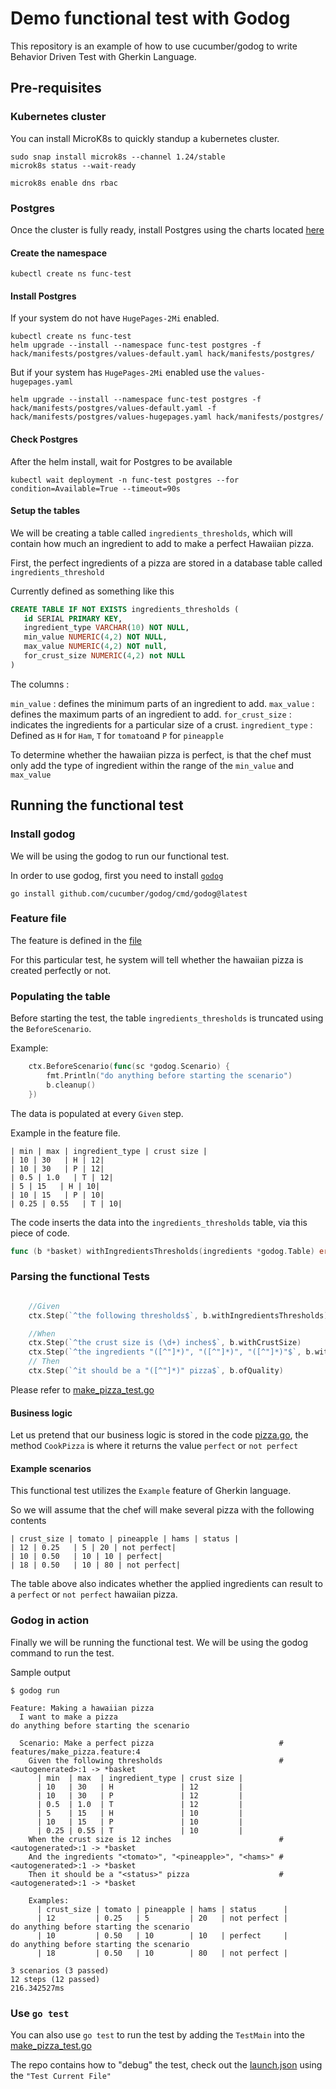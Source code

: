 # Demo functional test with Godog

This repository is an example of how to use cucumber/godog to write Behavior Driven Test with Gherkin Language.

## Pre-requisites

### Kubernetes cluster

You can install MicroK8s to quickly standup a kubernetes cluster.

``` shell
sudo snap install microk8s --channel 1.24/stable
microk8s status --wait-ready

microk8s enable dns rbac

```

### Postgres

Once the cluster is fully ready, install Postgres using the charts located [here](hack/manifests/postgres/)

#### Create the namespace

``` shell
kubectl create ns func-test
```

#### Install Postgres

If your system do not have `HugePages-2Mi` enabled.

``` shell
kubectl create ns func-test
helm upgrade --install --namespace func-test postgres -f hack/manifests/postgres/values-default.yaml hack/manifests/postgres/
```
But if your system has `HugePages-2Mi` enabled use the `values-hugepages.yaml`

``` shell
helm upgrade --install --namespace func-test postgres -f hack/manifests/postgres/values-default.yaml -f hack/manifests/postgres/values-hugepages.yaml hack/manifests/postgres/
```

#### Check Postgres

After the helm install, wait for Postgres to be available

``` shell
kubectl wait deployment -n func-test postgres --for condition=Available=True --timeout=90s
```

#### Setup the tables

We will be creating a table called `ingredients_thresholds`, which will contain how much an ingredient to add to make a perfect Hawaiian pizza.

First, the perfect ingredients of a pizza are stored in a database table called `ingredients_threshold`

Currently defined as something like this 

``` sql
CREATE TABLE IF NOT EXISTS ingredients_thresholds (
   id SERIAL PRIMARY KEY,
   ingredient_type VARCHAR(10) NOT NULL,
   min_value NUMERIC(4,2) NOT NULL,
   max_value NUMERIC(4,2) NOT null,
   for_crust_size NUMERIC(4,2) not NULL
)
```

The columns :

`min_value` : defines the minimum parts of an ingredient to add.
`max_value` : defines the maximum parts of an ingredient to add.
`for_crust_size` : indicates the ingredients for a particular size of a crust.
`ingredient_type` : Defined as `H` for `Ham`, `T` for `tomato`and `P` for `pineapple`

To determine whether the hawaiian pizza is perfect, is that the chef must only add the type of ingredient within the range of the `min_value` and `max_value`


## Running the functional test

### Install godog

We will be using the godog to run our functional test.

In order to use godog, first you need to install [`godog`](https://github.com/cucumber/godog)

``` shell
go install github.com/cucumber/godog/cmd/godog@latest
```

### Feature file

The feature is defined in the [file](features/make_pizza.feature)

For this particular test, he system will tell whether the hawaiian pizza is created perfectly or not.


### Populating the table

Before starting the test, the table `ingredients_thresholds` is truncated using the `BeforeScenario`.

Example:

``` go
	ctx.BeforeScenario(func(sc *godog.Scenario) {
		fmt.Println("do anything before starting the scenario")
		b.cleanup()
	})
```

The data is populated at every `Given` step.

Example in the feature file.

```
| min | max | ingredient_type | crust size |
| 10 | 30   | H | 12|
| 10 | 30   | P | 12|
| 0.5 | 1.0   | T | 12|
| 5 | 15   | H | 10|
| 10 | 15   | P | 10|
| 0.25 | 0.55   | T | 10|
```

The code inserts the data into the `ingredients_thresholds` table, via this piece of code. 

``` go
func (b *basket) withIngredientsThresholds(ingredients *godog.Table) error
```
### Parsing the functional Tests

``` go

	//Given
	ctx.Step(`^the following thresholds$`, b.withIngredientsThresholds)

	//When
	ctx.Step(`^the crust size is (\d+) inches$`, b.withCrustSize)
	ctx.Step(`^the ingredients "([^"]*)", "([^"]*)", "([^"]*)"$`, b.withIngredients)
	// Then
	ctx.Step(`^it should be a "([^"]*)" pizza$`, b.ofQuality)
```
Please refer to [make_pizza_test.go](make_pizza_test.go)

#### Business logic

Let us pretend that our business logic is stored in the code [pizza.go](pizza.go), the method `CookPizza` is where it returns the value `perfect` or `not perfect`

#### Example scenarios

This functional test utilizes the `Example` feature of Gherkin language.

So we will assume that the chef will make several pizza with the following contents

```
| crust_size | tomato | pineapple | hams | status |
| 12 | 0.25   | 5 | 20 | not perfect|
| 10 | 0.50   | 10 | 10 | perfect|
| 18 | 0.50   | 10 | 80 | not perfect|
``` 

The table above also indicates whether the applied ingredients can result to a `perfect` or `not perfect` hawaiian pizza.

### Godog in action

Finally we will be running the functional test.  We will be using the godog command to run the test.

Sample output

``` shell
$ godog run

Feature: Making a hawaiian pizza
  I want to make a pizza
do anything before starting the scenario

  Scenario: Make a perfect pizza                            # features/make_pizza.feature:4
    Given the following thresholds                          # <autogenerated>:1 -> *basket
      | min  | max  | ingredient_type | crust size |
      | 10   | 30   | H               | 12         |
      | 10   | 30   | P               | 12         |
      | 0.5  | 1.0  | T               | 12         |
      | 5    | 15   | H               | 10         |
      | 10   | 15   | P               | 10         |
      | 0.25 | 0.55 | T               | 10         |
    When the crust size is 12 inches                        # <autogenerated>:1 -> *basket
    And the ingredients "<tomato>", "<pineapple>", "<hams>" # <autogenerated>:1 -> *basket
    Then it should be a "<status>" pizza                    # <autogenerated>:1 -> *basket

    Examples:
      | crust_size | tomato | pineapple | hams | status      |
      | 12         | 0.25   | 5         | 20   | not perfect |
do anything before starting the scenario
      | 10         | 0.50   | 10        | 10   | perfect     |
do anything before starting the scenario
      | 18         | 0.50   | 10        | 80   | not perfect |

3 scenarios (3 passed)
12 steps (12 passed)
216.342527ms
```

### Use `go test`

You can also use `go test` to run the test by adding the `TestMain` into the [make_pizza_test.go](make_pizza_test.go)

The repo contains how to "debug" the test, check out the [launch.json](.vscode/launch.json) using the `"Test Current File"`


